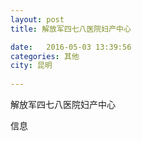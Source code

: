 ```yaml
--- 
layout: post 
title: 解放军四七八医院妇产中心

date:   2016-05-03 13:39:56 
categories: 其他  
city: 昆明
  
--- 
```

   
解放军四七八医院妇产中心

信息

